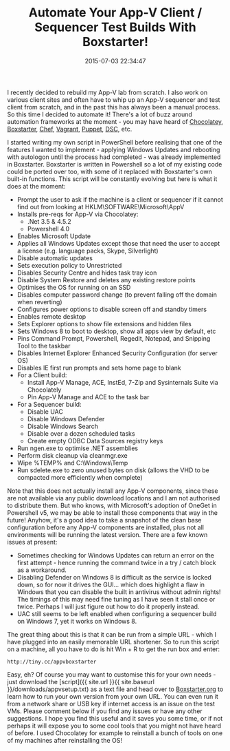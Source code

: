 ﻿---
title: Automate Your App-V Client / Sequencer Test Builds With Boxstarter!
slug: automate-your-app-v-client-sequencer-test-builds-with-boxstarter
excerpt: How to automate image builds using the power of Boxstarter and Chocolatey.
date: '2015-07-03 22:34:47'
redirect_from: /2015/07/automate-app-v-client-sequencer-test-builds-boxstarter/
layout: single
classes: wide
categories:
  - App-V
tags:
  - App-V
  - Automation
  - Boxstarter
  - Chocolatey
---

I recently decided to rebuild my App-V lab from scratch. I also work on various client sites and often have to whip up an App-V sequencer and test client from scratch, and in the past this has always been a manual process. So this time I decided to automate it! There's a lot of buzz around automation frameworks at the moment - you may have heard of [Chocolatey](https://chocolatey.org/), [Boxstarter](http://boxstarter.org/), [Chef](https://www.chef.io/chef/), [Vagrant](https://www.vagrantup.com/), [Puppet](https://puppetlabs.com/), [DSC](https://technet.microsoft.com/en-gb/library/dn249912.aspx), etc.

I started writing my own script in PowerShell before realising that one of the features I wanted to implement - applying Windows Updates and rebooting with autologon until the process had completed - was already implemented in Boxstarter. Boxstarter is written in Powershell so a lot of my existing code could be ported over too, with some of it replaced with Boxstarter's own built-in functions. This script will be constantly evolving but here is what it does at the moment:

* Prompt the user to ask if the machine is a client or sequencer if it cannot find out from looking at HKLM\SOFTWARE\Microsoft\AppV
* Installs pre-reqs for App-V via Chocolatey:
    * .Net 3.5 & 4.5.2
    * Powershell 4.0
* Enables Microsoft Update
* Applies all Windows Updates except those that need the user to accept a license (e.g. language packs, Skype, Silverlight)
* Disable automatic updates
* Sets execution policy to Unrestricted
* Disables Security Centre and hides task tray icon
* Disable System Restore and deletes any existing restore points
* Optimises the OS for running on an SSD
* Disables computer password change (to prevent falling off the domain when reverting)
* Configures power options to disable screen off and standby timers
* Enables remote desktop
* Sets Explorer options to show file extensions and hidden files
* Sets Windows 8 to boot to desktop, show all apps view by default, etc
* Pins Command Prompt, Powershell, Regedit, Notepad, and Snipping Tool to the taskbar
* Disables Internet Explorer Enhanced Security Configuration (for server OS)
* Disables IE first run prompts and sets home page to blank
* For a Client build:
    * Install App-V Manage, ACE, InstEd, 7-Zip and Sysinternals Suite via Chocolately
    * Pin App-V Manage and ACE to the task bar
* For a Sequencer build:
    * Disable UAC
    * Disable Windows Defender
    * Disable Windows Search
    * Disable over a dozen scheduled tasks
    * Create empty ODBC Data Sources registry keys
* Run ngen.exe to optimise .NET assemblies
* Perform disk cleanup via cleanmgr.exe
* Wipe %TEMP% and C:\Windows\Temp
* Run sdelete.exe to zero unused bytes on disk (allows the VHD to be compacted more efficiently when complete)

Note that this does not actually install any App-V components, since these are not available via any public download locations and I am not authorised to distribute them. But who knows, with Microsoft's adoption of OneGet in Powershell v5, we may be able to install those components that way in the future! Anyhow, it's a good idea to take a snapshot of the clean base configuration before any App-V components are installed, plus not all environments will be running the latest version. There are a few known issues at present:

* Sometimes checking for Windows Updates can return an error on the first attempt - hence running the command twice in a try / catch block as a workaround.
* Disabling Defender on Windows 8 is difficult as the service is locked down, so for now it drives the GUI... which does highlight a flaw in Windows that you can disable the built in antivirus without admin rights! The timings of this may need fine tuning as I have seen it stall once or twice. Perhaps I will just figure out how to do it properly instead.
* UAC still seems to be left enabled when configuring a sequencer build on Windows 7, yet it works on Windows 8.

The great thing about this is that it can be run from a simple URL - which I have plugged into an easily memorable URL shortener. So to run this script on a machine, all you have to do is hit Win + R to get the run box and enter:

`http://tiny.cc/appvboxstarter`

Easy, eh? Of course you may want to customise this for your own needs - just download the [script]({{ site.url }}{{ site.baseurl }}/downloads/appvsetup.txt) as a text file and head over to [Boxstarter.org](http://boxstarter.org/Learn/WebLauncher) to learn how to run your own version from your own URL. You can even run it from a network share or USB key if internet access is an issue on the test VMs. Please comment below if you find any issues or have any other suggestions. I hope you find this useful and it saves you some time, or if not perhaps it will expose you to some cool tools that you might not have heard of before. I used Chocolatey for example to reinstall a bunch of tools on one of my machines after reinstalling the OS!